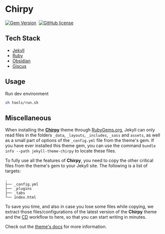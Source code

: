 # Chirpy

[![Gem Version](https://img.shields.io/gem/v/jekyll-theme-chirpy)][gem]&nbsp;
[![GitHub license](https://img.shields.io/github/license/cotes2020/chirpy-starter.svg?color=blue)][mit]

## Tech Stack
* [Jekyll](https://jekyllrb.com)
* [Ruby](https://www.ruby-lang.org/en)
* [Obsidian](https://obsidian.md)
* [Giscus](https://giscus.app)

## Usage
Run dev environment
```sh
sh tools/run.sh
```

## Miscellaneous
When installing the [**Chirpy**][chirpy] theme through [RubyGems.org][gem], Jekyll can only read files in the folders `_data`, `_layouts`, `_includes`, `_sass` and `assets`, as well as a small part of options of the `_config.yml` file from the theme's gem. If you have ever installed this theme gem, you can use the command `bundle info --path jekyll-theme-chirpy` to locate these files.

To fully use all the features of **Chirpy**, you need to copy the other critical files from the theme's gem to your Jekyll site. The following is a list of targets:

```shell
.
├── _config.yml
├── _plugins
├── _tabs
└── index.html
```

To save you time, and also in case you lose some files while copying, we extract those files/configurations of the latest version of the **Chirpy** theme and the [CD][CD] workflow to here, so that you can start writing in minutes.

Check out the [theme's docs](https://github.com/cotes2020/jekyll-theme-chirpy/wiki) for more information.

[gem]: https://rubygems.org/gems/jekyll-theme-chirpy
[chirpy]: https://github.com/cotes2020/jekyll-theme-chirpy/
[CD]: https://en.wikipedia.org/wiki/Continuous_deployment
[mit]: https://github.com/cotes2020/chirpy-starter/blob/master/LICENSE
